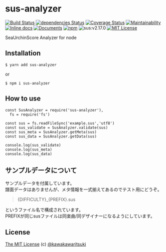 # sus-analyzer
[![Build Status](https://travis-ci.org/mizucoffee/sus-analyzer.svg?branch=master)](https://travis-ci.org/mizucoffee/sus-analyzer)
[![dependencies Status](https://david-dm.org/mizucoffee/sus-analyzer/status.svg)](https://david-dm.org/mizucoffee/sus-analyzer)
[![Coverage Status](https://coveralls.io/repos/github/mizucoffee/sus-analyzer/badge.svg?branch=develop)](https://coveralls.io/github/mizucoffee/sus-analyzer?branch=develop)
[![Maintainability](https://api.codeclimate.com/v1/badges/fc596d01b6038852e18d/maintainability)](https://codeclimate.com/github/mizucoffee/sus-analyzer/maintainability)
[![Inline docs](http://inch-ci.org/github/mizucoffee/sus-analyzer.svg?branch=master)](http://inch-ci.org/github/mizucoffee/sus-analyzer)
[![Documents](https://img.shields.io/badge/docs-sus_analyzer-orange.svg)](https://mizucoffee.github.io/sus-analyzer/)
[![npm](https://img.shields.io/npm/v/sus-analyzer.svg)](https://www.npmjs.com/package/sus-analyzer)
![sus:v2.17.0](https://img.shields.io/badge/sus-v2.17.0-blue.svg)
[![MIT License](http://img.shields.io/badge/license-MIT-blue.svg?style=flat)](https://kawakawaritsuki.mit-license.org/)

SeaUrchinScore Analyzer for node

## Installation

```
$ yarn add sus-analyzer
```

or

```
$ npm i sus-analyzer
```

## How to use

```
const SusAnalyzer = require('sus-analyzer'),
  fs = require('fs')

const sus = fs.readFileSync('example.sus','utf8')
const sus_validate = SusAnalyzer.validate(sus)
const sus_meta = SusAnalyzer.getMeta(sus)
const sus_data = SusAnalyzer.getData(sus)

console.log(sus_validate)
console.log(sus_meta)
console.log(sus_data)
```

## サンプルデータについて
サンプルデータを付属しています。   
譜面データはありませんが、メタ情報を一式揃えてあるのでテスト用にどうぞ。   

> {DIFFICULTY}\_{PREFIX}.sus

というファイル名で構成されています。   
PREFIXが同じsusファイルは同楽曲/同デザイナーになるようにしています。

## License
[The MIT License](http://kawakawaritsuki.mit-license.org) (c) [@kawakawaritsuki](https://github.com/kawakawaritsuki)
